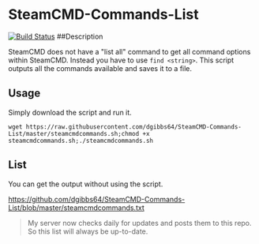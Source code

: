 # SteamCMD-Commands-List
[![Build Status](https://travis-ci.org/dgibbs64/SteamCMD-Commands-List.svg?branch=master)](https://travis-ci.org/dgibbs64/SteamCMD-Commands-List)
##Description

SteamCMD does not have a "list all" command to get all command options within SteamCMD.
Instead you have to use `find <string>`.
This script outputs all the commands available and saves it to a file.

## Usage

Simply download the script and run it.

	wget https://raw.githubusercontent.com/dgibbs64/SteamCMD-Commands-List/master/steamcmdcommands.sh;chmod +x steamcmdcommands.sh;./steamcmdcommands.sh

## List
You can get the output without using the script.

https://github.com/dgibbs64/SteamCMD-Commands-List/blob/master/steamcmdcommands.txt

> My server now checks daily for updates and posts them to this repo. So this list will always be up-to-date.

